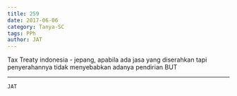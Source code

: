 ```yaml
---
title: 259
date: 2017-06-06
category: Tanya-SC
tags: PPh
author: JAT
---
```


Tax Treaty indonesia - jepang, apabila ada jasa yang diserahkan tapi penyerahannya tidak menyebabkan adanya pendirian BUT

---



`JAT`
